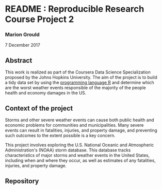 # README : Reproducible Research Course Project 2

### Marion Grould
7 December 2017

## Abstract
This work is realized as part of the Coursera Data Science Specialization proposed by the Johns Hopkins University. The aim of the project is to build a tidy data set by using the [programming language R](https://www.rstudio.com/) and determine which are the worst weather events responsible of the majority of the people health and economy damages in the US.

## Context of the project
Storms and other severe weather events can cause both public health and economic problems for communities and municipalities. Many severe events can result in fatalities, injuries, and property damage, and preventing such outcomes to the extent possible is a key concern.

This project involves exploring the U.S. National Oceanic and Atmospheric Administration's (NOAA) storm database. This database tracks characteristics of major storms and weather events in the United States, including when and where they occur, as well as estimates of any fatalities, injuries, and property damage.

## Repository
